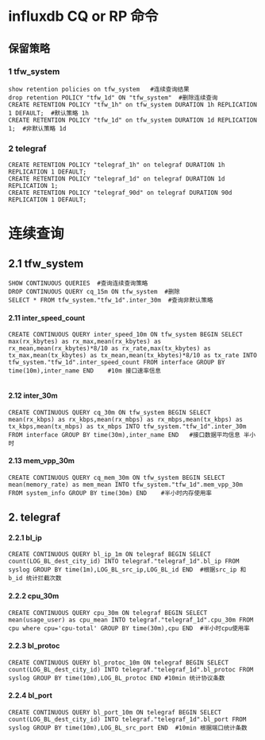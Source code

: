 # influxdb CQ or RP 命令

## 保留策略

### 1	tfw_system

```shell
show retention policies on tfw_system   #连续查询结果
drop retention POLICY "tfw_1d" ON "tfw_system"  #删除连续查询
CREATE RETENTION POLICY "tfw_1h" on tfw_system DURATION 1h REPLICATION 1 DEFAULT;  #默认策略 1h
CREATE RETENTION POLICY "tfw_1d" on tfw_system DURATION 1d REPLICATION 1;  #非默认策略 1d 
```

### 2	telegraf

```shell
CREATE RETENTION POLICY "telegraf_1h" on telegraf DURATION 1h REPLICATION 1 DEFAULT;
CREATE RETENTION POLICY "telegraf_1d" on telegraf DURATION 1d REPLICATION 1;
CREATE RETENTION POLICY "telegraf_90d" on telegraf DURATION 90d REPLICATION 1 DEFAULT;
```

# 连续查询

## 2.1	tfw_system

```shell
SHOW CONTINUOUS QUERIES  #查询连续查询策略
DROP CONTINUOUS QUERY cq_15m ON tfw_system 	#删除
SELECT * FROM tfw_system."tfw_1d".inter_30m  #查询非默认策略
```

#### 2.11	inter_speed_count

```shell
CREATE CONTINUOUS QUERY inter_speed_10m ON tfw_system BEGIN SELECT max(rx_kbytes) as rx_max,mean(rx_kbytes) as rx_mean,mean(rx_kbytes)*8/10 as rx_rate,max(tx_kbytes) as tx_max,mean(tx_kbytes) as tx_mean,mean(tx_kbytes)*8/10 as tx_rate INTO tfw_system."tfw_1d".inter_speed_count FROM interface GROUP BY time(10m),inter_name END    #10m 接口速率信息


```

#### 2.12	inter_30m

```shell
CREATE CONTINUOUS QUERY cq_30m ON tfw_system BEGIN SELECT mean(rx_kbps) as rx_kbps,mean(rx_mbps) as rx_mbps,mean(tx_kbps) as tx_kbps,mean(tx_mbps) as tx_mbps INTO tfw_system."tfw_1d".inter_30m FROM interface GROUP BY time(30m),inter_name END   #接口数据平均信息 半小时

```

#### 2.13	mem_vpp_30m

```shell
CREATE CONTINUOUS QUERY cq_mem_30m ON tfw_system BEGIN SELECT mean(memory_rate) as mem_mean INTO tfw_system."tfw_1d".mem_vpp_30m FROM system_info GROUP BY time(30m) END    #半小时内存使用率
```



## 2.	telegraf

#### 2.2.1	bl_ip

```shell
CREATE CONTINUOUS QUERY bl_ip_1m ON telegraf BEGIN SELECT count(LOG_BL_dest_city_id) INTO telegraf."telegraf_1d".bl_ip FROM syslog GROUP BY time(1m),LOG_BL_src_ip,LOG_BL_id END  #根据src_ip 和 b_id 统计拦截次数
```

#### 2.2.2	cpu_30m

```shell
CREATE CONTINUOUS QUERY cpu_30m ON telegraf BEGIN SELECT mean(usage_user) as cpu_mean INTO telegraf."telegraf_1d".cpu_30m FROM cpu where cpu='cpu-total' GROUP BY time(30m),cpu END  #半小时cpu使用率
```

#### 2.2.3	bl_protoc

```shell
CREATE CONTINUOUS QUERY bl_protoc_10m ON telegraf BEGIN SELECT count(LOG_BL_dest_city_id) INTO telegraf."telegraf_1d".bl_protoc FROM syslog GROUP BY time(10m),LOG_BL_protoc END #10min 统计协议条数
```

#### 2.2.4	bl_port

```shell
CREATE CONTINUOUS QUERY bl_port_10m ON telegraf BEGIN SELECT count(LOG_BL_dest_city_id) INTO telegraf."telegraf_1d".bl_port FROM syslog GROUP BY time(10m),LOG_BL_src_port END  #10min 根据端口统计条数
```

